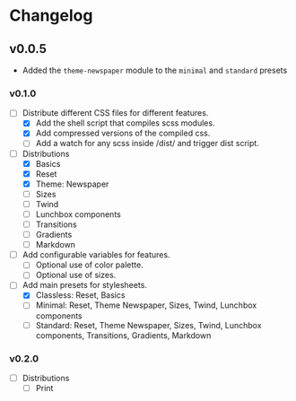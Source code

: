 # Changelog

## v0.0.5

- Added the `theme-newspaper` module to the `minimal` and `standard` presets

### v0.1.0

- [ ] Distribute different CSS files for different features.
  - [x] Add the shell script that compiles scss modules.
  - [x] Add compressed versions of the compiled css.
  - [ ] Add a watch for any scss inside /dist/ and trigger dist script.
- [ ] Distributions
  - [x] Basics
  - [x] Reset
  - [x] Theme: Newspaper
  - [ ] Sizes
  - [ ] Twind
  - [ ] Lunchbox components
  - [ ] Transitions
  - [ ] Gradients
  - [ ] Markdown
- [ ] Add configurable variables for features.
  - [ ] Optional use of color palette.
  - [ ] Optional use of sizes.
- [ ] Add main presets for stylesheets.
  - [x] Classless: Reset, Basics
  - [ ] Minimal: Reset, Theme Newspaper, Sizes, Twind, Lunchbox components
  - [ ] Standard: Reset, Theme Newspaper, Sizes, Twind, Lunchbox components, Transitions, Gradients, Markdown

### v0.2.0

- [ ] Distributions
  - [ ] Print